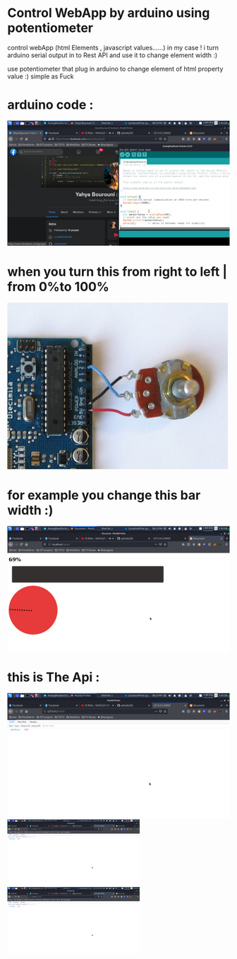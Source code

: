 # Control WebApp by arduino using potentiometer

control webApp (html Elements , javascript values......) in my case !
i turn arduino serial output in to Rest API and use it to change element width :) 

use potentiometer that plug in arduino to change element of html property value :) simple as Fuck

# arduino code :
![GitHub Logo](/image/arduinoCpde.png)
# when you turn this from right to left | from 0%to 100%
![GitHub Logo](/image/pote.jpg)
# for example you change this bar width :) 
![GitHub Logo](/image/page.png)
# this is The Api :
![GitHub Logo](/image/api.png)
<img src="/image/api.png" width="300" height="150"><img src="/image/api.png" width="300" height="150">


